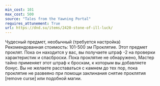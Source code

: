 ```yaml
---
min_cost: 101
max_cost: 500
source: "Tales from the Yawning Portal"
requires_attunement: True
url: https://dnd.su/items/2420-stone-of-ill-luck/
---
```


Чудесный предмет, необычный (требуется настройка)
Рекомендованная стоимость: 101-500 зм
Проклятие. Этот предмет проклят. Пока он находится у вас, вы получаете штраф -2 на проверки характеристик и спасброски. Пока проклятие не обнаружено, Мастер тайно применяет этот штраф к броскам, к которым вы добавляете бонус. Вы не желаете расставаться с камнем до тех пор, пока проклятие не развеяно при помощи заклинания cнятие проклятия [remove curse] или подобной магии.